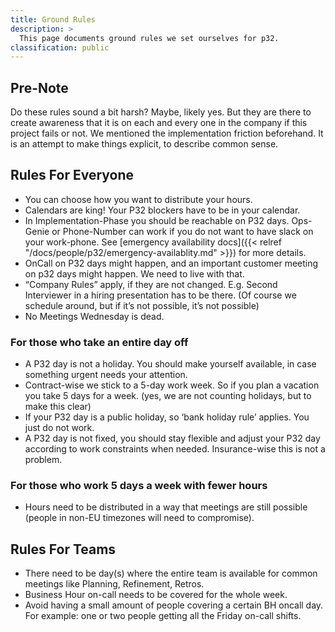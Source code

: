 ```yaml
---
title: Ground Rules
description: >
  This page documents ground rules we set ourselves for p32.
classification: public
---
```


## Pre-Note

Do these rules sound a bit harsh? Maybe, likely yes.
But they are there to create awareness that it is on each and every one in the company if this project fails or not.
We mentioned the implementation friction beforehand.
It is an attempt to make things explicit, to describe common sense.

## Rules For Everyone

- You can choose how you want to distribute your hours.
- Calendars are king! Your P32 blockers have to be in your calendar.
- In Implementation-Phase you should be reachable on P32 days. Ops-Genie or Phone-Number can work if you do not want to have slack on your work-phone. See [emergency availability docs]({{< relref "/docs/people/p32/emergency-availablity.md" >}}) for more details.
- OnCall on P32 days might happen, and an important customer meeting on p32 days might happen. We need to live with that.
- “Company Rules” apply, if they are not changed. E.g. Second Interviewer in a hiring presentation has to be there. (Of course we schedule around, but if it’s not possible, it’s not possible)
- No Meetings Wednesday is dead.

### For those who take an entire day off

- A P32 day is not a holiday. You should make yourself available, in case something urgent needs your attention.
- Contract-wise we stick to a 5-day work week. So if you plan a vacation you take 5 days for a week. (yes, we are not counting holidays, but to make this clear)
- If your P32 day is a public holiday, so ‘bank holiday rule’ applies. You just do not work.
- A P32 day is not fixed, you should stay flexible and adjust your P32 day according to work constraints when needed. Insurance-wise this is not a problem.

### For those who work 5 days a week with fewer hours

- Hours need to be distributed in a way that meetings are still possible (people in non-EU timezones will need to compromise).

## Rules For Teams

- There need to be day(s) where the entire team is available for common meetings like Planning, Refinement, Retros.
- Business Hour on-call needs to be covered for the whole week.
- Avoid having a small amount of people covering a certain BH oncall day. For example: one or two people getting all the Friday on-call shifts.

